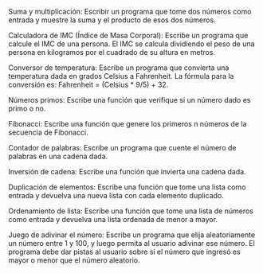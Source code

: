 Suma y multiplicación:
Escribir un programa que tome dos números como entrada y muestre la suma y el producto de esos dos números.

Calculadora de IMC (Índice de Masa Corporal):
Escribe un programa que calcule el IMC de una persona. El IMC se calcula dividiendo el peso de una persona en kilogramos por el cuadrado de su altura en metros.

Conversor de temperatura:
Escribe un programa que convierta una temperatura dada en grados Celsius a Fahrenheit. La fórmula para la conversión es: Fahrenheit = (Celsius * 9/5) + 32.

Números primos:
Escribe una función que verifique si un número dado es primo o no.

Fibonacci:
Escribe una función que genere los primeros n números de la secuencia de Fibonacci.

Contador de palabras:
Escribe un programa que cuente el número de palabras en una cadena dada.

Inversión de cadena:
Escribe una función que invierta una cadena dada.

Duplicación de elementos:
Escribe una función que tome una lista como entrada y devuelva una nueva lista con cada elemento duplicado.

Ordenamiento de lista:
Escribe una función que tome una lista de números como entrada y devuelva una lista ordenada de menor a mayor.

Juego de adivinar el número:
Escribe un programa que elija aleatoriamente un número entre 1 y 100, y luego permita al usuario adivinar ese número. El programa debe dar pistas al usuario sobre si el número que ingresó es mayor o menor que el número aleatorio.


